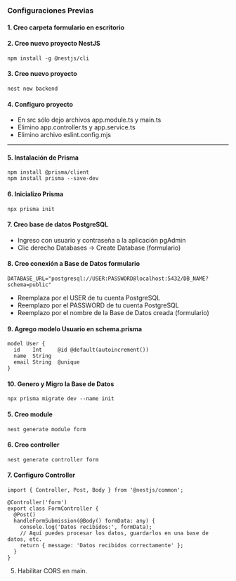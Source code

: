 ### Configuraciones Previas

#### 1. Creo carpeta formulario en escritorio

#### 2. Creo nuevo proyecto NestJS

```
npm install -g @nestjs/cli
```

#### 3. Creo nuevo proyecto

```
nest new backend
```

#### 4. Configuro proyecto

* En src sólo dejo archivos app.module.ts y main.ts
* Elimino app.controller.ts y app.service.ts
* Elimino archivo eslint.config.mjs

---

#### 5. Instalación de Prisma

```
npm install @prisma/client
npm install prisma --save-dev
```

#### 6. Inicializo Prisma

```
npx prisma init
```

#### 7. Creo base de datos PostgreSQL

* Ingreso con usuario y contraseña a la aplicación pgAdmin
* Clic derecho Databases -> Create Database (formulario)

#### 8. Creo conexión a Base de Datos formulario

```
DATABASE_URL="postgresql://USER:PASSWORD@localhost:5432/DB_NAME?schema=public"
```

* Reemplaza por el USER de tu cuenta PostgreSQL
* Reemplazo por el PASSWORD de tu cuenta PostgreSQL
* Reemplazo por el nombre de la Base de Datos creada (formulario)

#### 9. Agrego modelo Usuario en schema.prisma

```
model User {
  id    Int     @id @default(autoincrement())
  name  String
  email String  @unique
}
```

#### 10. Genero y Migro la Base de Datos

```
npx prisma migrate dev --name init
```











#### 5. Creo module

```
nest generate module form
```

#### 6. Creo controller

```
nest generate controller form
```

#### 7. Configuro Controller

```
import { Controller, Post, Body } from '@nestjs/common';

@Controller('form')
export class FormController {
  @Post()
  handleFormSubmission(@Body() formData: any) {
    console.log('Datos recibidos:', formData);
    // Aquí puedes procesar los datos, guardarlos en una base de datos, etc.
    return { message: 'Datos recibidos correctamente' };
  }
}
```

5. Habilitar CORS en main.
